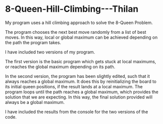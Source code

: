 # 8-Queen-Hill-Climbing---Thilan

My program uses a hill climbing approach to solve the 8-Queen Problem.

The program chooses the next best move randomly from a list of best moves. In this way, local or global maximum can be achieved depending on the path the program takes.

I have included two versions of my program.

The first version is the basic program which gets stuck at local maximums, or reaches the global maximum depending on its path.

In the second version, the program has been slightly edited, such that it always reaches a global maximum. It does this by reinitializing the board to its initial queen positions, if the result lands at a local maximum. The program loops until the path reaches a global maximum, which provides the solution that we are expecting. In this way, the final solution provided will always be a global maximum.

I have included the results from the console for the two versions of the code.


